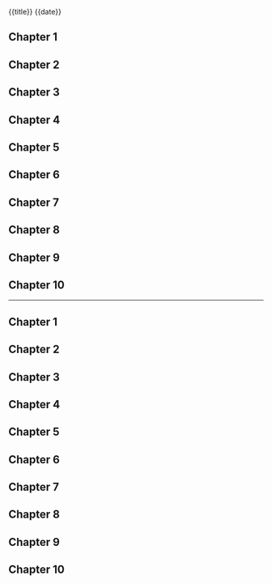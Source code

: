 {{title}}
{{date}}

## Chapter 1

## Chapter 2

## Chapter 3

## Chapter 4

## Chapter 5

## Chapter 6

## Chapter 7

## Chapter 8

## Chapter 9

## Chapter 10

---

## Chapter 1

## Chapter 2

## Chapter 3

## Chapter 4

## Chapter 5

## Chapter 6

## Chapter 7

## Chapter 8

## Chapter 9

## Chapter 10